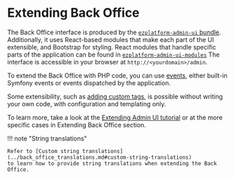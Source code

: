 # Extending Back Office

The Back Office interface is produced by the [`ezplatform-admin-ui` bundle](https://github.com/ezsystems/ezplatform-admin-ui).
Additionally, it uses React-based modules that make each part of the UI extensible, and Bootstrap for styling.
React modules that handle specific parts of the application
can be found in [`ezplatform-admin-ui-modules`](https://github.com/ezsystems/ezplatform-admin-ui-modules)
The interface is accessible in your browser at `http://<yourdomain>/admin`.

To extend the Back Office with PHP code, you can use [events](https://symfony.com/doc/5.0/event_dispatcher.html),
either built-in Symfony events or events dispatched by the application.

Some extensibility, such as [adding custom tags](extending_online_editor.md#custom-tags),
is possible without writing your own code, with configuration and templating only.

To learn more, take a look at the [Extending Admin UI tutorial](../../tutorials/extending_admin_ui/extending_admin_ui.md)
or at the more specific cases in Extending Back Office section.

!!! note "String translations"

    Refer to [Custom string translations](../back_office_translations.md#custom-string-translations)
    to learn how to provide string translations when extending the Back Office.
